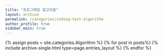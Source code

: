 ```yaml
---
title: "프로그래밍 알고리즘"  
layout: archive   
permalink: /categories/coding-test-algorithm   
author_profile: true   
sidebar_main: true  
---
```


{% assign posts = site.categories.Algorithm %}
{% for post in posts%} {% include archive-single.html type=page.entries_layout %} {% endfor %}